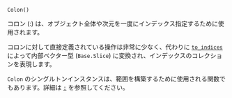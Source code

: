 ```
Colon()
```

コロン (:) は、オブジェクト全体や次元を一度にインデックス指定するために使用されます。

コロンに対して直接定義されている操作は非常に少なく、代わりに [`to_indices`](@ref) によって内部ベクター型 (`Base.Slice`) に変換され、インデックスのコレクションを表現します。

`Colon` のシングルトンインスタンスは、範囲を構築するために使用される関数でもあります。詳細は [`:`](@ref) を参照してください。
